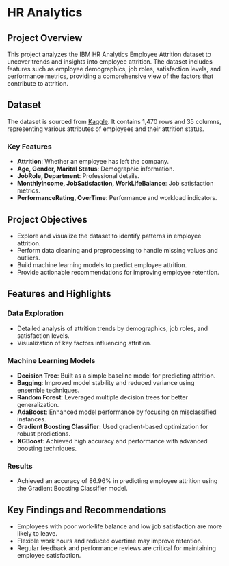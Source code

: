 # HR Analytics

## Project Overview
This project analyzes the IBM HR Analytics Employee Attrition dataset to uncover trends and insights into employee attrition. The dataset includes features such as employee demographics, job roles, satisfaction levels, and performance metrics, providing a comprehensive view of the factors that contribute to attrition. 

## Dataset
The dataset is sourced from [Kaggle](https://www.kaggle.com/datasets/pavansubhasht/ibm-hr-analytics-attrition-dataset/data). It contains 1,470 rows and 35 columns, representing various attributes of employees and their attrition status.

### Key Features
- **Attrition**: Whether an employee has left the company.
- **Age, Gender, Marital Status**: Demographic information.
- **JobRole, Department**: Professional details.
- **MonthlyIncome, JobSatisfaction, WorkLifeBalance**: Job satisfaction metrics.
- **PerformanceRating, OverTime**: Performance and workload indicators.

## Project Objectives
- Explore and visualize the dataset to identify patterns in employee attrition.
- Perform data cleaning and preprocessing to handle missing values and outliers.
- Build machine learning models to predict employee attrition.
- Provide actionable recommendations for improving employee retention.


## Features and Highlights
### Data Exploration
- Detailed analysis of attrition trends by demographics, job roles, and satisfaction levels.
- Visualization of key factors influencing attrition.

### Machine Learning Models
- **Decision Tree**: Built as a simple baseline model for predicting attrition.
- **Bagging**: Improved model stability and reduced variance using ensemble techniques.
- **Random Forest**: Leveraged multiple decision trees for better generalization.
- **AdaBoost**: Enhanced model performance by focusing on misclassified instances.
- **Gradient Boosting Classifier**: Used gradient-based optimization for robust predictions.
- **XGBoost**: Achieved high accuracy and performance with advanced boosting techniques.


### Results
- Achieved an accuracy of 86.96% in predicting employee attrition using the Gradient Boosting Classifier model.


## Key Findings and Recommendations
- Employees with poor work-life balance and low job satisfaction are more likely to leave.
- Flexible work hours and reduced overtime may improve retention.
- Regular feedback and performance reviews are critical for maintaining employee satisfaction.
